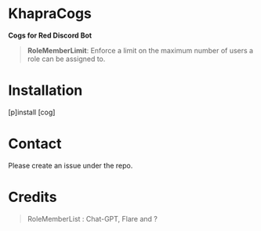 # KhapraCogs
****Cogs for Red Discord Bot****

>**RoleMemberLimit**: Enforce a limit on the maximum number of users a role can be assigned to.

# Installation
[p]install [cog]

# Contact
Please create an issue under the repo.

# Credits
>RoleMemberList : Chat-GPT, Flare and ?

